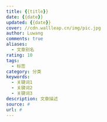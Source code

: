 ```yaml
---
title: {{title}}
date: {{date}}
updated: {{date}}
cover: //cdn.wallleap.cn/img/pic.jpg
author: Luwang
comments: true
aliases:
  - 文章别名
rating: 10
tags:
  - 标签
category: 分类
keywords:
  - 关键词1
  - 关键词2
  - 关键词3
description: 文章描述
source: #
url: #
---
```

